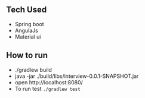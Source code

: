 ## Tech Used 
- Spring boot
- AngulaJs
- Material ui
## How to run
- ./gradlew build
- java -jar ./build/libs/interview-0.0.1-SNAPSHOT.jar
- open http://localhost:8080/
- To run test `./gradlew test`


